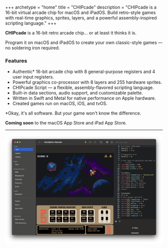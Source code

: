 +++
archetype = "home"
title = "CHIPcade"
description = "CHIPcade is a 16-bit virtual arcade chip for macOS and iPadOS. Build retro-style games with real-time graphics, sprites, layers, and a powerful assembly-inspired scripting language."
+++

**CHIPcade** is a 16-bit retro arcade chip... or at least it thinks it is.

Program it on macOS and iPadOS to create your own classic-style games — no soldering iron required.

### Features
- Authentic* 16-bit arcade chip with 8 general-purpose registers and 4 user input registers.
- Powerful graphics co-processor with 8 layers and 255 hardware sprites.
- CHIPcade Script — a flexible, assembly-flavored scripting language.
- Built-in data sections, audio support, and customizable palette.
- Written in Swift and Metal for native performance on Apple hardware.
- Created games run on macOS, iOS, and tvOS.

\*Okay, it's all software. But your game won't know the difference.

**Coming soon** to the macOS App Store and iPad App Store.

---

![CHIPcade Screenshots](screenshot.png)
